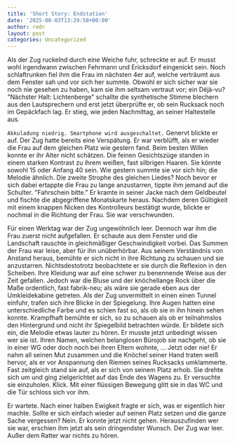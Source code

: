 ```yaml
---
title: 'Short Story: Endstation'
date: '2025-08-03T13:29:58+00:00'
author: redr
layout: post
categories: Uncategorized
---
```


Als der Zug ruckelnd durch eine Weiche fuhr, schreckte er auf. Er musst wohl irgendwann zwischen Fehrmann und Ericksdorf eingenickt sein. Noch schlaftrunken fiel ihm die Frau im nächsten 4er auf, welche verträumt aus dem Fenster sah und vor sich her summte. Obwohl er sich sicher war sie noch nie gesehen zu haben, kam sie ihm seltsam vertraut vor; ein Déjà-vu?
"Nächster Halt: Lichtenberge" schallte die synthetische Stimme blechern aus den Lautsprechern und erst jetzt überprüfte er, ob sein Rucksack noch im Gepäckfach lag. Er stieg, wie jeden Nachmittag, an seiner Haltestelle aus.

`Akkuladung niedrig. Smartphone wird ausgeschaltet.` Genervt blickte er auf. Der Zug hatte bereits eine Verspätung. Er war verblüfft, als er wieder die Frau auf dem gleichen Platz wie gestern fand. Beim besten Willen konnte er ihr Alter nicht schätzen. Die feinen Gesichtszüge standen in einem starken Kontrast zu ihrem weißen, fast silbrigen Haaren. Sie könnte sowohl 15 oder Anfang 40 sein. Wie gestern summte sie vor sich hin; die Melodie ähnlich. Die zweite Strophe des gleichen Liedes? Noch bevor er sich dabei ertappte die Frau zu lange anzustarren, tippte ihm jemand auf die Schulter.
"Fahrschein bitte." Er kramte in seiner Jacke nach dem Geldbeutel und fischte die abgegriffene Monatskarte heraus. Nachdem deren Gültigkeit mit einem knappen Nicken des Kontrolleurs bestätigt wurde, blickte er nochmal in die Richtung der Frau. Sie war verschwunden.

Für einen Werktag war der Zug ungewöhnlich leer. Dennoch war ihm die Frau zuerst nicht aufgefallen. Er schaute aus dem Fenster und die Landschaft rauschte in gleichmäßiger Geschwindigkeit vorbei. Das Summen der Frau war leise, aber für ihn unüberhörbar. Aus seinem Verständnis von Anstand heraus, bemühte er sich  nicht in ihre Richtung zu schauen und sie anzustarren. Nichtsdestotrotz beobachtete er sie durch die Reflexion in den Scheiben. Ihre Kleidung war auf eine schwer zu benennende Weise aus der Zeit gefallen. Jedoch war die Bluse und der knöchellange Rock über die Maße ordentlich, fast fabrik-neu; als wäre sie gerade eben aus der Umkleidekabine getreten.
Als der Zug unvermittelt in einen einen Tunnel einfuhr, trafen sich ihre Blicke in der Spiegelung. Ihre Augen hatten eine unterschiedliche Farbe und es schien fast so, als ob sie in ihn hinein sehen konnte. Krampfhaft bemühte er sich, so zu schauen als ob er teilnahmslos den Hintergrund und nicht ihr Spiegelbild betrachten würde.
Er bildete sich ein, die Melodie etwas lauter zu hören. Er musste jetzt unbedingt wissen wer sie ist. Ihren Namen, welchen belanglosen Bürojob sie nachgeht, ob sie in einer WG oder doch noch bei ihren Eltern wohnte, ...
Jetzt oder nie! Er nahm all seinen Mut zusammen und die Knöchel seiner Hand traten weiß hervor, als er vor Anspannung den Riemen seines Rucksacks umklammerte.
Fast zeitgleich stand sie auf, als er sich von seinem Platz erhob. Sie drehte sich um und ging zielgerichtet auf das Ende des Wagens zu. Er versuchte sie einzuholen. Klick. Mit einer flüssigen Bewegung glitt sie in das WC und die Tür schloss sich vor ihm.

Er wartete. Nach einer halben Ewigkeit fragte er sich, was er eigentlich hier machte. Sollte er sich einfach wieder auf seinen Platz setzen und die ganze Sache vergessen? Nein. Er konnte jetzt nicht gehen. Herauszufinden wer sie war, erschien ihm jetzt als sein dringendster Wunsch.
Der Zug war leer. Außer dem Ratter war nichts zu hören.